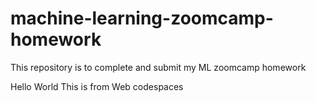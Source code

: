 # machine-learning-zoomcamp-homework
This repository is to complete and submit my ML zoomcamp homework

Hello World This is from Web codespaces
